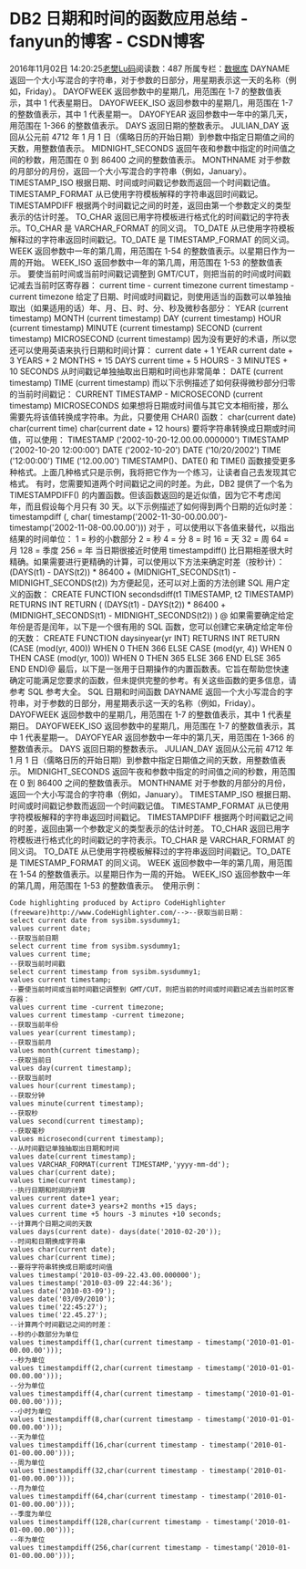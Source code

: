 # DB2 日期和时间的函数应用总结 - fanyun的博客 - CSDN博客
2016年11月02日 14:20:25[老樊Lu码](https://me.csdn.net/fanyun_01)阅读数：487
所属专栏：[数据库](https://blog.csdn.net/column/details/database-01.html)
DAYNAME 返回一个大小写混合的字符串，对于参数的日部分，用星期表示这一天的名称（例如，Friday）。 
DAYOFWEEK 返回参数中的星期几，用范围在 1-7 的整数值表示，其中 1 代表星期日。 
DAYOFWEEK_ISO 返回参数中的星期几，用范围在 1-7 的整数值表示，其中 1 代表星期一。 
DAYOFYEAR 返回参数中一年中的第几天，用范围在 1-366 的整数值表示。 
DAYS 返回日期的整数表示。 
JULIAN_DAY 返回从公元前 4712 年 1 月 1 日（儒略日历的开始日期）到参数中指定日期值之间的天数，用整数值表示。 
MIDNIGHT_SECONDS 返回午夜和参数中指定的时间值之间的秒数，用范围在 0 到 86400 之间的整数值表示。 
MONTHNAME 对于参数的月部分的月份，返回一个大小写混合的字符串（例如，January）。 
TIMESTAMP_ISO 根据日期、时间或时间戳记参数而返回一个时间戳记值。 
TIMESTAMP_FORMAT 从已使用字符模板解释的字符串返回时间戳记。 
TIMESTAMPDIFF 根据两个时间戳记之间的时差，返回由第一个参数定义的类型表示的估计时差。 
TO_CHAR 返回已用字符模板进行格式化的时间戳记的字符表示。TO_CHAR 是 VARCHAR_FORMAT 的同义词。 
TO_DATE 从已使用字符模板解释过的字符串返回时间戳记。TO_DATE 是 TIMESTAMP_FORMAT 的同义词。 
WEEK 返回参数中一年的第几周，用范围在 1-54 的整数值表示。以星期日作为一周的开始。 
WEEK_ISO 返回参数中一年的第几周，用范围在 1-53 的整数值表示。 
要使当前时间或当前时间戳记调整到 GMT/CUT，则把当前的时间或时间戳记减去当前时区寄存器： 
current time - current timezone 
current timestamp - current timezone 
给定了日期、时间或时间戳记，则使用适当的函数可以单独抽取出（如果适用的话）年、月、日、时、分、秒及微秒各部分： 
YEAR (current timestamp) 
MONTH (current timestamp) 
DAY (current timestamp) 
HOUR (current timestamp) 
MINUTE (current timestamp) 
SECOND (current timestamp) 
MICROSECOND (current timestamp) 
因为没有更好的术语，所以您还可以使用英语来执行日期和时间计算： 
current date + 1 YEAR 
current date + 3 YEARS + 2 MONTHS + 15 DAYS 
current time + 5 HOURS - 3 MINUTES + 10 SECONDS 
从时间戳记单独抽取出日期和时间也非常简单： 
DATE (current timestamp) 
TIME (current timestamp) 
而以下示例描述了如何获得微秒部分归零的当前时间戳记： 
CURRENT TIMESTAMP - MICROSECOND (current timestamp) MICROSECONDS 
如果想将日期或时间值与其它文本相衔接，那么需要先将该值转换成字符串。为此，只要使用 CHAR() 函数： 
char(current date) 
char(current time) 
char(current date + 12 hours) 
要将字符串转换成日期或时间值，可以使用： 
TIMESTAMP ('2002-10-20-12.00.00.000000') 
TIMESTAMP ('2002-10-20 12:00:00') 
DATE ('2002-10-20') 
DATE ('10/20/2002') 
TIME ('12:00:00') 
TIME ('12.00.00') 
TIMESTAMP()、DATE() 和 TIME() 函数接受更多种格式。上面几种格式只是示例，我将把它作为一个练习，让读者自己去发现其它格式。 
有时，您需要知道两个时间戳记之间的时差。为此，DB2 提供了一个名为 TIMESTAMPDIFF() 的内置函数。但该函数返回的是近似值，因为它不考虑闰年，而且假设每个月只有 30 天。以下示例描述了如何得到两个日期的近似时差：
timestampdiff (<n>, char( 
timestamp('2002-11-30-00.00.00')- 
timestamp('2002-11-08-00.00.00'))) 
对于 <n>，可以使用以下各值来替代，以指出结果的时间单位： 
1 = 秒的小数部分 
2 = 秒 
4 = 分 
8 = 时 
16 = 天 
32 = 周 
64 = 月 
128 = 季度 
256 = 年 
当日期很接近时使用 timestampdiff() 比日期相差很大时精确。如果需要进行更精确的计算，可以使用以下方法来确定时差（按秒计）： 
(DAYS(t1) - DAYS(t2)) * 86400 + 
(MIDNIGHT_SECONDS(t1) - MIDNIGHT_SECONDS(t2)) 
为方便起见，还可以对上面的方法创建 SQL 用户定义的函数： 
CREATE FUNCTION secondsdiff(t1 TIMESTAMP, t2 TIMESTAMP) 
RETURNS INT 
RETURN ( 
(DAYS(t1) - DAYS(t2)) * 86400 + 
(MIDNIGHT_SECONDS(t1) - MIDNIGHT_SECONDS(t2)) 
) 
@ 
如果需要确定给定年份是否是闰年，以下是一个很有用的 SQL 函数，您可以创建它来确定给定年份的天数： 
CREATE FUNCTION daysinyear(yr INT) 
RETURNS INT 
RETURN (CASE (mod(yr, 400)) WHEN 0 THEN 366 ELSE 
CASE (mod(yr, 4)) WHEN 0 THEN 
CASE (mod(yr, 100)) WHEN 0 THEN 365 ELSE 366 END 
ELSE 365 END 
END)@ 
最后，以下是一张用于日期操作的内置函数表。它旨在帮助您快速确定可能满足您要求的函数，但未提供完整的参考。有关这些函数的更多信息，请参考 SQL 参考大全。 
SQL 日期和时间函数 
DAYNAME 返回一个大小写混合的字符串，对于参数的日部分，用星期表示这一天的名称（例如，Friday）。 
DAYOFWEEK 返回参数中的星期几，用范围在 1-7 的整数值表示，其中 1 代表星期日。 
DAYOFWEEK_ISO 返回参数中的星期几，用范围在 1-7 的整数值表示，其中 1 代表星期一。 
DAYOFYEAR 返回参数中一年中的第几天，用范围在 1-366 的整数值表示。 
DAYS 返回日期的整数表示。 
JULIAN_DAY 返回从公元前 4712 年 1 月 1 日（儒略日历的开始日期）到参数中指定日期值之间的天数，用整数值表示。 
MIDNIGHT_SECONDS 返回午夜和参数中指定的时间值之间的秒数，用范围在 0 到 86400 之间的整数值表示。 
MONTHNAME 对于参数的月部分的月份，返回一个大小写混合的字符串（例如，January）。 
TIMESTAMP_ISO 根据日期、时间或时间戳记参数而返回一个时间戳记值。 
TIMESTAMP_FORMAT 从已使用字符模板解释的字符串返回时间戳记。 
TIMESTAMPDIFF 根据两个时间戳记之间的时差，返回由第一个参数定义的类型表示的估计时差。 
TO_CHAR 返回已用字符模板进行格式化的时间戳记的字符表示。TO_CHAR 是 VARCHAR_FORMAT 的同义词。 
TO_DATE 从已使用字符模板解释过的字符串返回时间戳记。TO_DATE 是 TIMESTAMP_FORMAT 的同义词。 
WEEK 返回参数中一年的第几周，用范围在 1-54 的整数值表示。以星期日作为一周的开始。 
WEEK_ISO 返回参数中一年的第几周，用范围在 1-53 的整数值表示。 
使用示例：
```
Code highlighting produced by Actipro CodeHighlighter (freeware)http://www.CodeHighlighter.com/-->--获取当前日期：
select current date from sysibm.sysdummy1; 
values current date;
--获取当前日期 
select current time from sysibm.sysdummy1; 
values current time; 
--获取当前时间戳 
select current timestamp from sysibm.sysdummy1; 
values current timestamp; 
--要使当前时间或当前时间戳记调整到 GMT/CUT，则把当前的时间或时间戳记减去当前时区寄存器：
values current time -current timezone; 
values current timestamp -current timezone; 
--获取当前年份
values year(current timestamp);
--获取当前月 
values month(current timestamp);
--获取当前日 
values day(current timestamp);
--获取当前时 
values hour(current timestamp);
--获取分钟 
values minute(current timestamp);
--获取秒 
values second(current timestamp);
--获取毫秒 
values microsecond(current timestamp); 
--从时间戳记单独抽取出日期和时间
values date(current timestamp); 
values VARCHAR_FORMAT(current TIMESTAMP,'yyyy-mm-dd'); 
values char(current date); 
values time(current timestamp); 
--执行日期和时间的计算
values current date+1 year;    
values current date+3 years+2 months +15 days; 
values current time +5 hours -3 minutes +10 seconds; 
--计算两个日期之间的天数
values days(current date)- days(date('2010-02-20')); 
--时间和日期换成字符串
values char(current date); 
values char(current time); 
--要将字符串转换成日期或时间值
values timestamp('2010-03-09-22.43.00.000000'); 
values timestamp('2010-03-09 22:44:36'); 
values date('2010-03-09'); 
values date('03/09/2010'); 
values time('22:45:27'); 
values time('22.45.27'); 
--计算两个时间戳记之间的时差：
--秒的小数部分为单位 
values timestampdiff(1,char(current timestamp - timestamp('2010-01-01-00.00.00'))); 
--秒为单位 
values timestampdiff(2,char(current timestamp - timestamp('2010-01-01-00.00.00'))); 
--分为单位 
values timestampdiff(4,char(current timestamp - timestamp('2010-01-01-00.00.00'))); 
--小时为单位 
values timestampdiff(8,char(current timestamp - timestamp('2010-01-01-00.00.00'))); 
--天为单位 
values timestampdiff(16,char(current timestamp - timestamp('2010-01-01-00.00.00'))); 
--周为单位 
values timestampdiff(32,char(current timestamp - timestamp('2010-01-01-00.00.00'))); 
--月为单位 
values timestampdiff(64,char(current timestamp - timestamp('2010-01-01-00.00.00'))); 
--季度为单位 
values timestampdiff(128,char(current timestamp - timestamp('2010-01-01-00.00.00'))); 
--年为单位 
values timestampdiff(256,char(current timestamp - timestamp('2010-01-01-00.00.00')));
```
